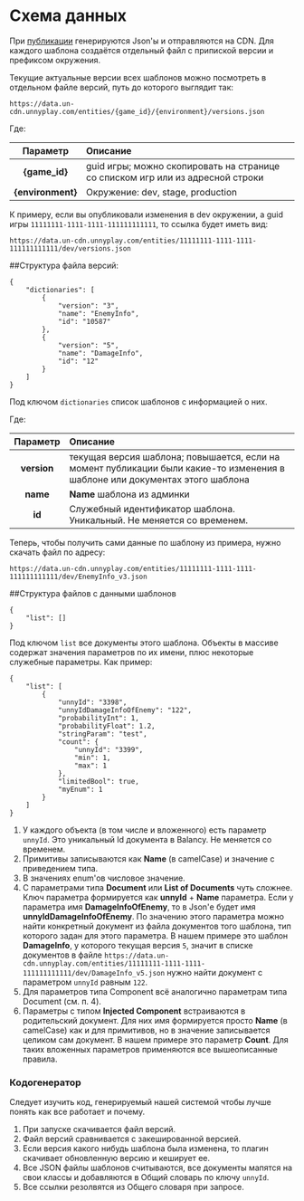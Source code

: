 # Схема данных

При [публикации](/data_editor/deploy/) генерируются Json'ы и отправляются на CDN. Для каждого шаблона создаётся отдельный файл с припиской версии и префиксом окружения.

Текущие актуальные версии всех шаблонов можно посмотреть в отдельном файле версий, путь до которого выглядит так:

    https://data.un-cdn.unnyplay.com/entities/{game_id}/{environment}/versions.json
   
Где:

| Параметр          | Описание
| :---------------: | :----------------------------------------------------------------------------- |
|**{game_id}**      | guid игры; можно скопировать на странице со списком игр или из адресной строки |
|**{environment}**  | Окружение: dev, stage, production                                              |

К примеру, если вы опубликовали изменения в dev окружении, а guid игры `11111111-1111-1111-111111111111`, то ссылка будет иметь вид:

    https://data.un-cdn.unnyplay.com/entities/11111111-1111-1111-111111111111/dev/versions.json

##Структура файла версий:

    {
        "dictionaries": [
            {
                "version": "3",
                "name": "EnemyInfo",
                "id": "10587"
            },
            {
                "version": "5",
                "name": "DamageInfo",
                "id": "12"
            }
        ]
    }

Под ключом `dictionaries` список шаблонов с информацией о них.

Где:

Параметр         | Описание
:---------------:|:-----
**version**      | текущая версия шаблона; повышается, если на момент публикации были какие-то изменения в шаблоне или документах этого шаблона
**name**         | **Name** шаблона из админки
**id**           | Служебный идентификатор шаблона. Уникальный. Не меняется со временем.

Теперь, чтобы получить сами данные по шаблону из примера, нужно скачать файл по адресу:

    https://data.un-cdn.unnyplay.com/entities/11111111-1111-1111-111111111111/dev/EnemyInfo_v3.json

##Структура файлов с данными шаблонов

    {
        "list": []
    }

Под ключом `list` все документы этого шаблона. Объекты в массиве содержат значения параметров по их имени, плюс некоторые служебные параметры. Как пример:

    {
        "list": [
            {
                "unnyId": "3398",
                "unnyIdDamageInfoOfEnemy": "122",
                "probabilityInt": 1,
                "probabilityFloat": 1.2,
                "stringParam": "test",
                "count": {
                    "unnyId": "3399",
                    "min": 1,
                    "max": 1
                },
                "limitedBool": true,
                "myEnum": 1
            }
        ]
    }

1. У каждого объекта (в том числе и вложенного) есть параметр `unnyId`. Это уникальный Id документа в Balancy. Не меняется со временем.
2. Примитивы записываются как **Name** (в camelCase) и значение с приведением типа.
3. В значениях enum'ов числовое значение.
4. С параметрами типа **Document** или **List of Documents** чуть сложнее. Ключ параметра формируется как **unnyId** + **Name** параметра. Если у параметра имя **DamageInfoOfEnemy**, то в Json'е будет имя **unnyIdDamageInfoOfEnemy**. По значению этого параметра можно найти конкретный документ из файла документов того шаблона, тип которого задан для этого параметра. В нашем примере это шаблон **DamageInfo**, у которого текущая версия `5`, значит в списке документов в файле `https://data.un-cdn.unnyplay.com/entities/11111111-1111-1111-111111111111/dev/DamageInfo_v5.json` нужно найти документ с параметром `unnyId` равным `122`.
5. Для параметров типа Component всё аналогично параметрам типа Document (см. п. 4).
6. Параметры с типом **Injected Component** встраиваются в родительский документ. Для них имя формируется просто **Name** (в camelCase) как и для примитивов, но в значение записывается целиком сам документ. В нашем примере это параметр **Count**. Для таких вложенных параметров применяются все вышеописанные правила.

### Кодогенератор
Следует изучить код, генерируемый нашей системой чтобы лучше понять как все работает и почему.

1. При запуске скачивается файл версий.
2. Файл версий сравнивается с закешированной версией.
3. Если версия какого нибудь шаблона была изменена, то плагин скачивает обновленную версию и кеширует ее.
4. Все JSON файлы шаблонов считываются, все документы мапятся на свои классы и добавляются в Общий словарь по ключу `unnyId`.
5. Все ссылки резолвятся из Общего словаря при запросе. 
